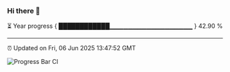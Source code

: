 ### Hi there 👋

⏳ Year progress { ████████████▁▁▁▁▁▁▁▁▁▁▁▁▁▁▁▁▁▁ } 42.90 %

---

⏰ Updated on Fri, 06 Jun 2025 13:47:52 GMT

![Progress Bar CI](https://github.com/IshwaranRudhara/GIT-ACTION/workflows/Progress%20Bar%20CI/badge.svg)
